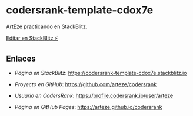 # codersrank-template-cdox7e

ArtEze practicando en StackBlitz.

[Editar en StackBlitz ⚡️](https://stackblitz.com/edit/codersrank-template-cdox7e)

## Enlaces

 - _Página en StackBlitz_: https://codersrank-template-cdox7e.stackblitz.io

 - _Proyecto en GitHub_: https://github.com/arteze/codersrank

 - _Usuario en CodersRank_: https://profile.codersrank.io/user/arteze

 - _Página en GitHub Pages_: https://arteze.github.io/codersrank
